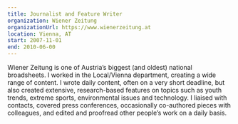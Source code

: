 ```yaml
---
title: Journalist and Feature Writer
organization: Wiener Zeitung
organizationUrl: https://www.wienerzeitung.at
location: Vienna, AT
start: 2007-11-01
end: 2010-06-00
---
```


Wiener Zeitung is one of Austria’s biggest (and oldest) national broadsheets. I worked in the Local/Vienna department, creating a wide range of content. I wrote daily content, often on a very short deadline, but also created extensive, research-based features on topics such as youth trends, extreme sports, environmental issues and technology. I liaised with contacts, covered press conferences, occasionally co-authored pieces with colleagues, and edited and proofread other people’s work on a daily basis.